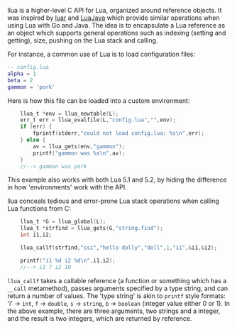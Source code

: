 llua is a higher-level C API for Lua, organized around reference objects.
It was inspired by [luar](http://github.com/stevedonovan/luar) and
[LuaJava](https://github.com/jasonsantos/luajava‎) which
provide similar operations when using Lua with Go and Java. The idea
is to encapsulate a Lua reference as an object which supports general
operations such as indexing (setting and getting), size, pushing on
the Lua stack and calling.

For instance, a common use of Lua is to load configuration files:

```lua
-- config.lua
alpha = 1
beta = 2
gammon = 'pork'

```

Here is how this file can be loaded into a custom environment:

```C
    llua_t *env = llua_newtable(L);
    err_t err = llua_evalfile(L,"config.lua","",env);
    if (err) {
        fprintf(stderr,"could not load config.lua: %s\n",err);
    } else {
        av = llua_gets(env,"gammon");
        printf("gammon was %s\n",av);
    }
    //--> gammon was pork

```

This example also works with both Lua 5.1 and 5.2, by hiding the
difference in how 'environments' work with the API.

llua conceals tedious and error-prone Lua stack operations when calling
Lua functions from C:

```C
    llua_t *G = llua_global(L);
    llua_t *strfind = llua_gets(G,"string.find");
    int i1,i2;

    llua_callf(strfind,"ssi","hello dolly","doll",1,"ii",&i1,&i2);

    printf("i1 %d i2 %d\n",i1,i2);
    //--> i1 7 i2 10
```

`llua_callf` takes a callable reference (a function or something which
has a `__call` metamethod), passes arguments specified by a type string,
and can return a number of values. The 'type string' is akin to `printf`
style formats: 'i' -> `int`, `f` -> `double`, `s` -> `string`, `b` ->
`boolean` (integer value either 0 or 1).  In the above example, there
are three arguments, two strings and a integer, and the result is two integers,
which are returned by reference.

